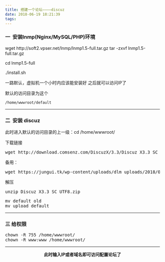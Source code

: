 ```yaml
---
title: 搭建一个论坛————discuz
date: 2018-06-19 18:21:39
tags:
---
```

<h3>一  安装lnmp(Nginx/MySQL/PHP)环境</h3>
wget http://soft2.vpser.net/lnmp/lnmp1.5-full.tar.gz
<!--more-->
tar -zxvf lnmp1.5-full.tar.gz

cd lnmp1.5-full

<span class="s1">./install.sh   </span>

一路默认，虚拟机一个小时内应该能安装好 之后就可以访问IP了

默认的访问目录为这个

<code>/home/wwwroot/default</code>

<hr />

<h3>二  安装 discuz</h3>
此时进入默认的访问目录的上一级：cd /home/wwwroot/

下载链接
<pre class="">wget http://download.comsenz.com/DiscuzX/3.3/Discuz_X3.3_SC_UTF8.zip</pre>
备用：
<pre class="">wget https://jungui.tk/wp-content/uploads/dlm_uploads/2018/06/Discuz_X3.3_SC_UTF8.zip</pre>
解压
<pre class="">unzip Discuz_X3.3_SC_UTF8.zip</pre>
<pre class="">mv default old
mv upload default</pre>

<hr />

<h3>三 给权限</h3>
<pre>chown -R 755 /home/wwwroot/
chown -R www:www /home/wwwroot/</pre>

<hr />
<p style="text-align: center;"><strong>此时输入IP或者域名即可访问配置论坛了</strong></p>
<audio style="display: none;" controls="controls"><span data-mce-type="bookmark" style="display: inline-block; width: 0px; overflow: hidden; line-height: 0;" class="mce_SELRES_start">﻿</span></audio>

<audio style="display: none;" controls="controls"></audio>

<audio style="display: none;" controls="controls"></audio>

<audio style="display: none;" controls="controls"></audio>

